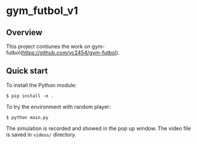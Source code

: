 # gym_futbol_v1

## Overview
This project contiunes the work on gym-futbol(https://github.com/yc2454/gym-futbol).

## Quick start

To install the Python module:
```
$ pip install -e .
```

To try the environment with random player:
```
$ python main.py
```
The simulation is recorded and showed in the pop up window. The video file is saved in ``videos/`` directory.